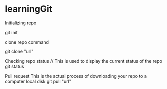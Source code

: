 # learningGit
Initializing repo

git init

clone repo command

git clone "url"

Checking repo status
// This is used to display the current status of the repo
 git status

 Pull request
This is the actual process of downloading your repo to a computer local disk
git pull "url"
